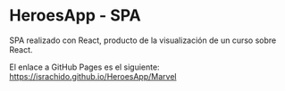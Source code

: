 # HeroesApp - SPA

SPA realizado con React, producto de la visualización de un curso sobre React.

El enlace a GitHub Pages es el siguiente: https://israchido.github.io/HeroesApp/Marvel
